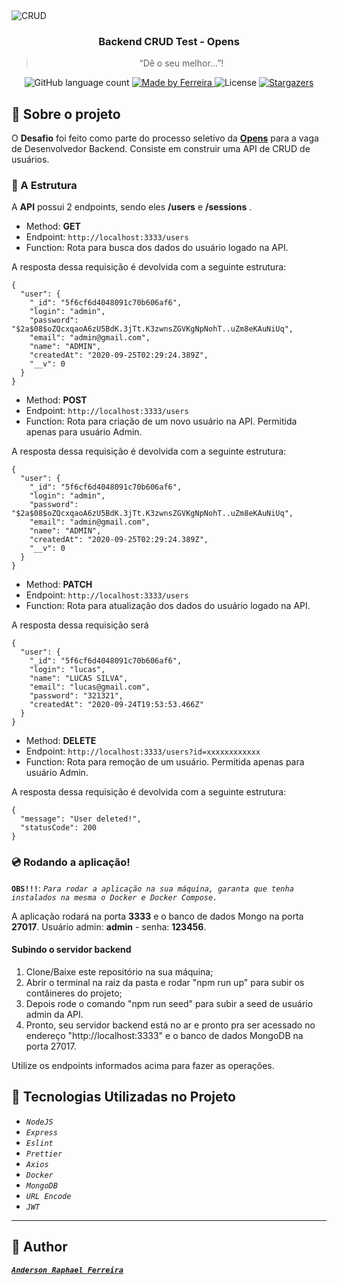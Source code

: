 <img alt="CRUD" src="https://miro.medium.com/max/4656/1*mzMIXN2JodV2taEBzmUKLg.png" />

<h3 align="center">
  Backend CRUD Test - Opens 
</h3>

<blockquote align="center">“Dê o seu melhor...”!</blockquote>

<p align="center">
  <img alt="GitHub language count" src="https://img.shields.io/github/languages/count/ferreirase/Opens?color=%2304D361">

  <a href="https://www.linkedin.com/in/anderson-raphael-ferreira">
    <img alt="Made by Ferreira" src="https://img.shields.io/badge/made%20by-Ferreira-%2304D361">
  </a>

  <img alt="License" src="https://img.shields.io/badge/license-MIT-%2304D361">

  <a href="https://github.com/ferreirase/desafio-linkapi/stargazers">
    <img alt="Stargazers" src="https://img.shields.io/github/stars/ferreirase/Opens?style=social">
  </a>
</p>

## :rocket: Sobre o projeto

O **Desafio** foi feito como parte do processo seletivo da **[Opens](http://opens.com.br/)** para a vaga de Desenvolvedor Backend. 
Consiste em construir uma API de CRUD de usuários.


### :floppy_disk: A Estrutura

A **API** possui 2 endpoints, sendo eles **/users** e **/sessions** .


- Method: **GET**
- Endpoint: `http://localhost:3333/users`
- Function: Rota para busca dos dados do usuário logado na API.


A resposta dessa requisição é devolvida com a seguinte estrutura:

```
{
  "user": {
    "_id": "5f6cf6d4048091c70b606af6",
    "login": "admin",
    "password": "$2a$08$oZQcxqaoA6zU5BdK.3jTt.K3zwnsZGVKgNpNohT..uZm8eKAuNiUq",
    "email": "admin@gmail.com",
    "name": "ADMIN",
    "createdAt": "2020-09-25T02:29:24.389Z",
    "__v": 0
  }
}
```

- Method: **POST**
- Endpoint: `http://localhost:3333/users`
- Function: Rota para criação de um novo usuário na API. Permitida apenas para usuário Admin.


A resposta dessa requisição é devolvida com a seguinte estrutura:

```
{
  "user": {
    "_id": "5f6cf6d4048091c70b606af6",
    "login": "admin",
    "password": "$2a$08$oZQcxqaoA6zU5BdK.3jTt.K3zwnsZGVKgNpNohT..uZm8eKAuNiUq",
    "email": "admin@gmail.com",
    "name": "ADMIN",
    "createdAt": "2020-09-25T02:29:24.389Z",
    "__v": 0
  }
}
```

- Method: **PATCH**
- Endpoint: `http://localhost:3333/users`
- Function: Rota para atualização dos dados do usuário logado na API.

A resposta dessa requisição será  
```
{
  "user": {
    "_id": "5f6cf6d4048091c70b606af6",
    "login": "lucas",
    "name": "LUCAS SILVA",
    "email": "lucas@gmail.com",
    "password": "321321",
    "createdAt": "2020-09-24T19:53:53.466Z"
  }
}
``` 


- Method: **DELETE**
- Endpoint: `http://localhost:3333/users?id=xxxxxxxxxxxx`
- Function: Rota para remoção de um usuário. Permitida apenas para usuário Admin.

A resposta dessa requisição é devolvida com a seguinte estrutura: 


```
{
  "message": "User deleted!",
  "statusCode": 200
}

```


### :cd: Rodando a aplicação!

**`OBS!!!`**: *``` Para rodar a aplicação na sua máquina, garanta que tenha instalados na mesma o Docker e Docker Compose. ```*


A aplicação rodará na porta **3333** e o banco de dados Mongo na porta **27017**.
Usuário admin: **admin** - senha: **123456**.
 
#### Subindo o servidor backend
  1. Clone/Baixe este repositório na sua máquina;
  2. Abrir o terminal na raiz da pasta e rodar "npm run up" para subir os contâineres do projeto;
  3. Depois rode o comando "npm run seed" para subir a seed de usuário admin da API.
  4. Pronto, seu servidor backend está no ar e pronto pra ser acessado no endereço "http://localhost:3333" e o banco de dados MongoDB na porta 27017.
  
  
  Utilize os endpoints informados acima para fazer as operações. 


## :memo: Tecnologias Utilizadas no Projeto

- *``` NodeJS ```*
- *``` Express ```*
- *``` Eslint ```*
- *``` Prettier ```*
- *``` Axios ```*
- *``` Docker ```*
- *``` MongoDB ```*
- *``` URL Encode ```*
- *``` JWT ```*

---

## :man: Author
[**_```Anderson Raphael Ferreira```_**](https://www.linkedin.com/in/anderson-raphael-ferreira/)
